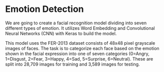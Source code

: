 # Emotion Detection
We are going to create a facial recognition model dividing into seven different types of emotion. It utilizes Word Embedding and Convolutional Neural Networks (CNN) with Keras to build the model.

This model uses the FER-2013 dataset consists of 48x48 pixel grayscale images of faces. The task is to categorize each face based on the emotion shown in the facial expression into one of seven categories (0=Angry, 1=Disgust, 2=Fear, 3=Happy, 4=Sad, 5=Surprise, 6=Neutral). These are split into 28,709 images for training and 3,589 images for testing.
